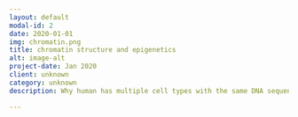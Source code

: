 ```yaml
---
layout: default
modal-id: 2
date: 2020-01-01
img: chromatin.png
title: chromatin structure and epigenetics
alt: image-alt
project-date: Jan 2020
client: unknown
category: unknown
description: Why human has multiple cell types with the same DNA sequence? Because different cells have distinct epigenome. <a href="https://www.cell.com/biophysj/fulltext/S0006-3495(19)30306-6">We aim to understand how such epigenetic information is established and maintained using statistical physics.</a> One of our predictions that heterochromatin can spread through chromatin looping has been recently confirmed in experiment. The epigenome also affects the spatial organization of chromatin, which plays critical roles in genome function. <a href="https://www.biorxiv.org/content/10.1101/824417v1">Our analysis of single-cell super-resolution chromatin imaging data unraveled the phase separation mechanism caused by epigenome patterns. Importantly, we are able to quantify the energy landscape of chromatin folding using machine learning and statistical physics.</a>

---
```

